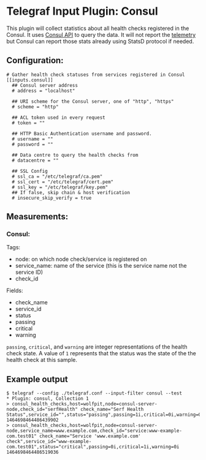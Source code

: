 # Telegraf Input Plugin: Consul

This plugin will collect statistics about all health checks registered in the Consul. It uses [Consul API](https://www.consul.io/docs/agent/http/health.html#health_state)
to query the data. It will not report the [telemetry](https://www.consul.io/docs/agent/telemetry.html) but Consul can report those stats already using StatsD protocol if needed.

## Configuration:

```
# Gather health check statuses from services registered in Consul
[[inputs.consul]]
  ## Consul server address
  # address = "localhost"

  ## URI scheme for the Consul server, one of "http", "https"
  # scheme = "http"

  ## ACL token used in every request
  # token = ""

  ## HTTP Basic Authentication username and password.
  # username = ""
  # password = ""

  ## Data centre to query the health checks from
  # datacentre = ""

  ## SSL Config
  # ssl_ca = "/etc/telegraf/ca.pem"
  # ssl_cert = "/etc/telegraf/cert.pem"
  # ssl_key = "/etc/telegraf/key.pem"
  ## If false, skip chain & host verification
  # insecure_skip_verify = true
```

## Measurements:

### Consul:
Tags:
- node: on which node check/service is registered on
- service_name: name of the service (this is the service name not the service ID)
- check_id

Fields:
- check_name
- service_id
- status
- passing
- critical
- warning

`passing`, `critical`, and `warning` are integer representations of the health
check state. A value of `1` represents that the status was the state of the
the health check at this sample.

## Example output

```
$ telegraf --config ./telegraf.conf --input-filter consul --test
* Plugin: consul, Collection 1
> consul_health_checks,host=wolfpit,node=consul-server-node,check_id="serfHealth" check_name="Serf Health Status",service_id="",status="passing",passing=1i,critical=0i,warning=0i 1464698464486439902
> consul_health_checks,host=wolfpit,node=consul-server-node,service_name=www.example.com,check_id="service:www-example-com.test01" check_name="Service 'www.example.com' check",service_id="www-example-com.test01",status="critical",passing=0i,critical=1i,warning=0i 1464698464486519036
```
